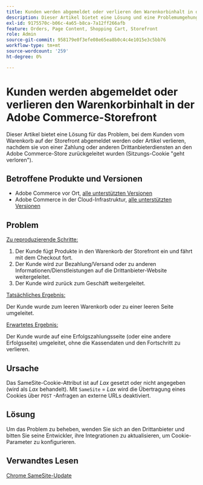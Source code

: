 ```yaml
---
title: Kunden werden abgemeldet oder verlieren den Warenkorbinhalt in der Adobe Commerce-Storefront
description: Dieser Artikel bietet eine Lösung und eine Problemumgehung, bei der Kunden abgemeldet werden oder Artikel aus dem Warenkorb auf der Storefront verlieren, nachdem sie von Zahlungsdiensten oder anderen Drittanbieterdiensten an den Adobe Commerce-Store zurückgeleitet wurden (Sitzungs-Cookie "geht verloren").
exl-id: 9175570c-b06c-4a65-b8ca-7a12ff266afb
feature: Orders, Page Content, Shopping Cart, Storefront
role: Admin
source-git-commit: 958179e0f3efe08e65ea8b0c4c4e1015e3c5bb76
workflow-type: tm+mt
source-wordcount: '259'
ht-degree: 0%

---
```


# Kunden werden abgemeldet oder verlieren den Warenkorbinhalt in der Adobe Commerce-Storefront

Dieser Artikel bietet eine Lösung für das Problem, bei dem Kunden vom Warenkorb auf der Storefront abgemeldet werden oder Artikel verlieren, nachdem sie von einer Zahlung oder anderen Drittanbieterdiensten an den Adobe Commerce-Store zurückgeleitet wurden (Sitzungs-Cookie &quot;geht verloren&quot;).

## Betroffene Produkte und Versionen

* Adobe Commerce vor Ort, [alle unterstützten Versionen](https://magento.com/sites/default/files/magento-software-lifecycle-policy.pdf)
* Adobe Commerce in der Cloud-Infrastruktur, [alle unterstützten Versionen](https://magento.com/sites/default/files/magento-software-lifecycle-policy.pdf)

## Problem

<u>Zu reproduzierende Schritte:</u>

1. Der Kunde fügt Produkte in den Warenkorb der Storefront ein und fährt mit dem Checkout fort.
1. Der Kunde wird zur Bezahlung/Versand oder zu anderen Informationen/Dienstleistungen auf die Drittanbieter-Website weitergeleitet.
1. Der Kunde wird zurück zum Geschäft weitergeleitet.

<u>Tatsächliches Ergebnis:</u>

Der Kunde wurde zum leeren Warenkorb oder zu einer leeren Seite umgeleitet.

<u>Erwartetes Ergebnis:</u>

Der Kunde wurde auf eine Erfolgszahlungsseite (oder eine andere Erfolgsseite) umgeleitet, ohne die Kassendaten und den Fortschritt zu verlieren.

## Ursache

Das SameSite-Cookie-Attribut ist auf *Lax* gesetzt oder nicht angegeben (wird als *Lax* behandelt). Mit `SameSite` = *Lax* wird die Übertragung eines Cookies über `POST` -Anfragen an externe URLs deaktiviert.

## Lösung

Um das Problem zu beheben, wenden Sie sich an den Drittanbieter und bitten Sie seine Entwickler, ihre Integrationen zu aktualisieren, um Cookie-Parameter zu konfigurieren.

## Verwandtes Lesen

[Chrome SameSite-Update](https://www.chromestatus.com/feature/5088147346030592)

